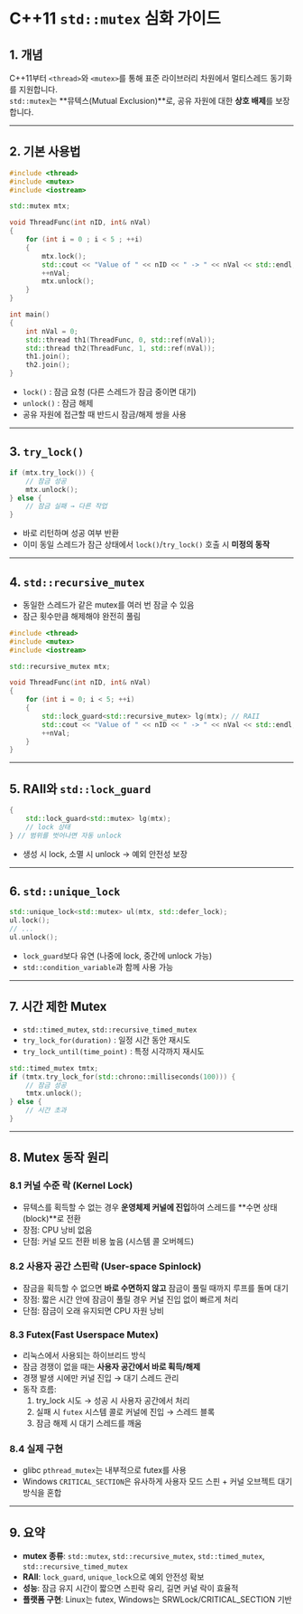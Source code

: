 # C++11 `std::mutex` 심화 가이드

## 1. 개념
C++11부터 `<thread>`와 `<mutex>`를 통해 표준 라이브러리 차원에서 멀티스레드 동기화를 지원합니다.  
`std::mutex`는 **뮤텍스(Mutual Exclusion)**로, 공유 자원에 대한 **상호 배제**를 보장합니다.

---

## 2. 기본 사용법

```cpp
#include <thread>
#include <mutex>
#include <iostream>

std::mutex mtx;

void ThreadFunc(int nID, int& nVal)
{
    for (int i = 0 ; i < 5 ; ++i)
    {
        mtx.lock();
        std::cout << "Value of " << nID << " -> " << nVal << std::endl;
        ++nVal;
        mtx.unlock();
    }
}

int main()
{
    int nVal = 0;
    std::thread th1(ThreadFunc, 0, std::ref(nVal));
    std::thread th2(ThreadFunc, 1, std::ref(nVal));
    th1.join();
    th2.join();
}
```

- `lock()` : 잠금 요청 (다른 스레드가 잠금 중이면 대기)
- `unlock()` : 잠금 해제
- 공유 자원에 접근할 때 반드시 잠금/해제 쌍을 사용

---

## 3. `try_lock()`

```cpp
if (mtx.try_lock()) {
    // 잠금 성공
    mtx.unlock();
} else {
    // 잠금 실패 → 다른 작업
}
```

- 바로 리턴하며 성공 여부 반환
- 이미 동일 스레드가 잠근 상태에서 `lock()`/`try_lock()` 호출 시 **미정의 동작**

---

## 4. `std::recursive_mutex`

- 동일한 스레드가 같은 mutex를 여러 번 잠글 수 있음
- 잠근 횟수만큼 해제해야 완전히 풀림

```cpp
#include <thread>
#include <mutex>
#include <iostream>

std::recursive_mutex mtx;

void ThreadFunc(int nID, int& nVal)
{
    for (int i = 0; i < 5; ++i)
    {
        std::lock_guard<std::recursive_mutex> lg(mtx); // RAII
        std::cout << "Value of " << nID << " -> " << nVal << std::endl;
        ++nVal;
    }
}
```

---

## 5. RAII와 `std::lock_guard`

```cpp
{
    std::lock_guard<std::mutex> lg(mtx);
    // lock 상태
} // 범위를 벗어나면 자동 unlock
```

- 생성 시 lock, 소멸 시 unlock → 예외 안전성 보장

---

## 6. `std::unique_lock`

```cpp
std::unique_lock<std::mutex> ul(mtx, std::defer_lock);
ul.lock();
// ...
ul.unlock();
```

- `lock_guard`보다 유연 (나중에 lock, 중간에 unlock 가능)
- `std::condition_variable`과 함께 사용 가능

---

## 7. 시간 제한 Mutex

- `std::timed_mutex`, `std::recursive_timed_mutex`
- `try_lock_for(duration)` : 일정 시간 동안 재시도
- `try_lock_until(time_point)` : 특정 시각까지 재시도

```cpp
std::timed_mutex tmtx;
if (tmtx.try_lock_for(std::chrono::milliseconds(100))) {
    // 잠금 성공
    tmtx.unlock();
} else {
    // 시간 초과
}
```

---

## 8. Mutex 동작 원리

### 8.1 커널 수준 락 (Kernel Lock)
- 뮤텍스를 획득할 수 없는 경우 **운영체제 커널에 진입**하여 스레드를 **수면 상태(block)**로 전환
- 장점: CPU 낭비 없음
- 단점: 커널 모드 전환 비용 높음 (시스템 콜 오버헤드)

### 8.2 사용자 공간 스핀락 (User-space Spinlock)
- 잠금을 획득할 수 없으면 **바로 수면하지 않고** 잠금이 풀릴 때까지 루프를 돌며 대기
- 장점: 짧은 시간 안에 잠금이 풀릴 경우 커널 진입 없이 빠르게 처리
- 단점: 잠금이 오래 유지되면 CPU 자원 낭비

### 8.3 Futex(Fast Userspace Mutex)
- 리눅스에서 사용되는 하이브리드 방식
- 잠금 경쟁이 없을 때는 **사용자 공간에서 바로 획득/해제**
- 경쟁 발생 시에만 커널 진입 → 대기 스레드 관리
- 동작 흐름:
  1. try_lock 시도 → 성공 시 사용자 공간에서 처리
  2. 실패 시 `futex` 시스템 콜로 커널에 진입 → 스레드 블록
  3. 잠금 해제 시 대기 스레드를 깨움

### 8.4 실제 구현
- glibc `pthread_mutex`는 내부적으로 futex를 사용
- Windows `CRITICAL_SECTION`은 유사하게 사용자 모드 스핀 + 커널 오브젝트 대기 방식을 혼합

---

## 9. 요약
- **mutex 종류**: `std::mutex`, `std::recursive_mutex`, `std::timed_mutex`, `std::recursive_timed_mutex`
- **RAII**: `lock_guard`, `unique_lock`으로 예외 안전성 확보
- **성능**: 잠금 유지 시간이 짧으면 스핀락 유리, 길면 커널 락이 효율적
- **플랫폼 구현**: Linux는 futex, Windows는 SRWLock/CRITICAL_SECTION 기반

